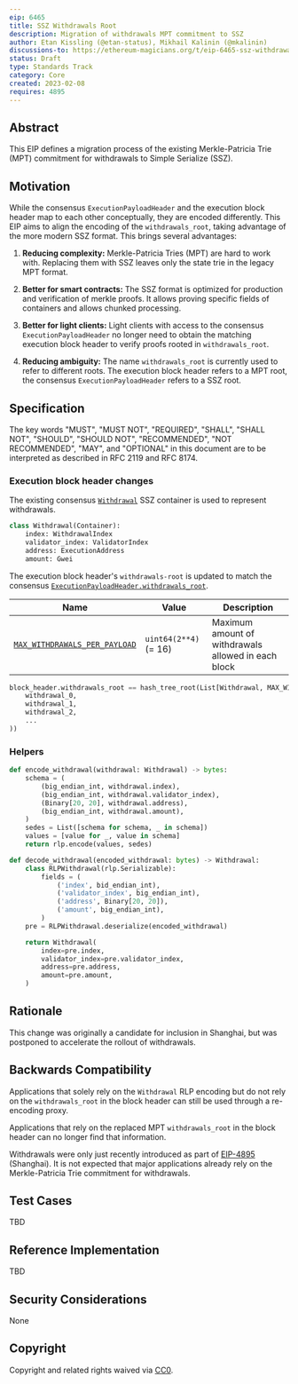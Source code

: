 ```yaml
---
eip: 6465
title: SSZ Withdrawals Root
description: Migration of withdrawals MPT commitment to SSZ
author: Etan Kissling (@etan-status), Mikhail Kalinin (@mkalinin)
discussions-to: https://ethereum-magicians.org/t/eip-6465-ssz-withdrawals-root/12883
status: Draft
type: Standards Track
category: Core
created: 2023-02-08
requires: 4895
---
```


## Abstract

This EIP defines a migration process of the existing Merkle-Patricia Trie (MPT) commitment for withdrawals to Simple Serialize (SSZ).

## Motivation

While the consensus `ExecutionPayloadHeader` and the execution block header map to each other conceptually, they are encoded differently. This EIP aims to align the encoding of the `withdrawals_root`, taking advantage of the more modern SSZ format. This brings several advantages:

1. **Reducing complexity:** Merkle-Patricia Tries (MPT) are hard to work with. Replacing them with SSZ leaves only the state trie in the legacy MPT format.

2. **Better for smart contracts:** The SSZ format is optimized for production and verification of merkle proofs. It allows proving specific fields of containers and allows chunked processing.

3. **Better for light clients:** Light clients with access to the consensus `ExecutionPayloadHeader` no longer need to obtain the matching execution block header to verify proofs rooted in `withdrawals_root`.

4. **Reducing ambiguity:** The name `withdrawals_root` is currently used to refer to different roots. The execution block header refers to a MPT root, the consensus `ExecutionPayloadHeader` refers to a SSZ root.

## Specification

The key words "MUST", "MUST NOT", "REQUIRED", "SHALL", "SHALL NOT", "SHOULD", "SHOULD NOT", "RECOMMENDED", "NOT RECOMMENDED", "MAY", and "OPTIONAL" in this document are to be interpreted as described in RFC 2119 and RFC 8174.

### Execution block header changes

The existing consensus [`Withdrawal`](https://github.com/ethereum/consensus-specs/blob/67c2f9ee9eb562f7cc02b2ff90d92c56137944e1/specs/capella/beacon-chain.md#withdrawal) SSZ container is used to represent withdrawals.

```python
class Withdrawal(Container):
    index: WithdrawalIndex
    validator_index: ValidatorIndex
    address: ExecutionAddress
    amount: Gwei
```

The execution block header's `withdrawals-root` is updated to match the consensus [`ExecutionPayloadHeader.withdrawals_root`](https://github.com/ethereum/consensus-specs/blob/67c2f9ee9eb562f7cc02b2ff90d92c56137944e1/specs/capella/beacon-chain.md#executionpayloadheader).

| Name | Value | Description |
| - | - | - |
| [`MAX_WITHDRAWALS_PER_PAYLOAD`](https://github.com/ethereum/consensus-specs/blob/67c2f9ee9eb562f7cc02b2ff90d92c56137944e1/specs/capella/beacon-chain.md#execution) | `uint64(2**4)` (= 16) | Maximum amount of withdrawals allowed in each block |

```python
block_header.withdrawals_root == hash_tree_root(List[Withdrawal, MAX_WITHDRAWALS_PER_PAYLOAD](
    withdrawal_0,
    withdrawal_1,
    withdrawal_2,
    ...
))
```

### Helpers

```python
def encode_withdrawal(withdrawal: Withdrawal) -> bytes:
    schema = (
        (big_endian_int, withdrawal.index),
        (big_endian_int, withdrawal.validator_index),
        (Binary[20, 20], withdrawal.address),
        (big_endian_int, withdrawal.amount),
    )
    sedes = List([schema for schema, _ in schema])
    values = [value for _, value in schema]
    return rlp.encode(values, sedes)
```

```python
def decode_withdrawal(encoded_withdrawal: bytes) -> Withdrawal:
    class RLPWithdrawal(rlp.Serializable):
        fields = (
            ('index', bid_endian_int),
            ('validator_index', big_endian_int),
            ('address', Binary[20, 20]),
            ('amount', big_endian_int),
        )
    pre = RLPWithdrawal.deserialize(encoded_withdrawal)

    return Withdrawal(
        index=pre.index,
        validator_index=pre.validator_index,
        address=pre.address,
        amount=pre.amount,
    )
```

## Rationale

This change was originally a candidate for inclusion in Shanghai, but was postponed to accelerate the rollout of withdrawals.

## Backwards Compatibility

Applications that solely rely on the `Withdrawal` RLP encoding but do not rely on the `withdrawals_root` in the block header can still be used through a re-encoding proxy.

Applications that rely on the replaced MPT `withdrawals_root` in the block header can no longer find that information.

Withdrawals were only just recently introduced as part of [EIP-4895](./eip-4895.md) (Shanghai). It is not expected that major applications already rely on the Merkle-Patricia Trie commitment for withdrawals.

## Test Cases

TBD

## Reference Implementation

TBD

## Security Considerations

None

## Copyright

Copyright and related rights waived via [CC0](../LICENSE.md).
